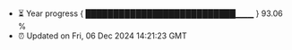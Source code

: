 - ⏳ Year progress { ███████████████████████████▁▁▁ } 93.06 %
- ⏰ Updated on Fri, 06 Dec 2024 14:21:23 GMT

